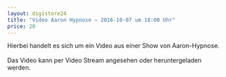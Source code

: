 ```yaml
---
layout: digistore24
title: "Video Aaron Hypnose – 2016-10-07 um 18:00 Uhr"
price: 20
---
```

<p>Hierbei handelt es sich um ein Video aus einer Show von Aaron-Hypnose.<br><br>Das Video kann per Video Stream angesehen oder heruntergeladen werden.</p>